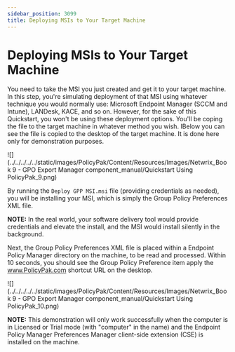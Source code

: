 ```yaml
---
sidebar_position: 3099
title: Deploying MSIs to Your Target Machine
---
```


# Deploying MSIs to Your Target Machine

You need to take the MSI you just created and get it to your target machine. In this step, you're simulating deployment of that MSI using whatever technique you would normally use: Microsoft Endpoint Manager (SCCM and Intune), LANDesk, KACE, and so on. However, for the sake of this Quickstart, you won't be using these deployment options. You'll be coping the file to the target machine in whatever method you wish. IBelow you can see the file is copied to the desktop of the target machine. It is done here only for demonstration purposes.

![](../../../../../static/images/PolicyPak/Content/Resources/Images/Netwrix_Book 9 - GPO Export Manager component_manual/Quickstart Using PolicyPak_9.png)

By running the `Deploy GPP MSI.msi` file (providing credentials as needed), you will be installing your MSI, which is simply the Group Policy Preferences XML file.

**NOTE:** In the real world, your software delivery tool would provide credentials and elevate the install, and the MSI would install silently in the background.

Next, the Group Policy Preferences XML file is placed within a Endpoint Policy Manager directory on the machine, to be read and processed. Within 10 seconds, you should see the Group Policy Preference item apply the www.PolicyPak.com shortcut URL on the desktop.

![](../../../../../static/images/PolicyPak/Content/Resources/Images/Netwrix_Book 9 - GPO Export Manager component_manual/Quickstart Using PolicyPak_10.png)

**NOTE:** This demonstration will only work successfully when the computer is in Licensed or Trial mode (with "computer" in the name) and the Endpoint Policy Manager Preferences Manager client-side extension (CSE) is installed on the machine.